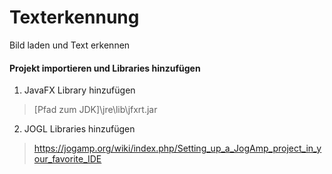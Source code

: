 # Texterkennung
Bild laden und Text erkennen

#### Projekt importieren und Libraries hinzufügen

1. JavaFX Library hinzufügen
>[Pfad zum JDK]\jre\lib\jfxrt.jar

2. JOGL Libraries hinzufügen

>https://jogamp.org/wiki/index.php/Setting_up_a_JogAmp_project_in_your_favorite_IDE
